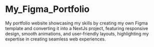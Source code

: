# My_Figma_Portfolio
My portfolio website showcasing my skills by creating my own Figma template and converting it into a NextJs project, featuring responsive design, smooth animations, and user-friendly layouts, highlighting my expertise in creating seamless web experiences.
